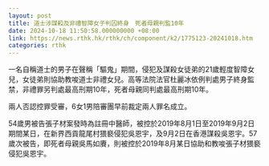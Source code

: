 ```yaml
---
layout: post
title: 道士涉謀殺及非禮智障女子判囚終身　死者母親判監10年
date: 2024-10-18 11:50:58.000000000 +08:00
link: https://news.rthk.hk/rthk/ch/component/k2/1775123-20241018.htm
categories: rthk
---
```


一名自稱道士的男子在聲稱「驅鬼」期間，侵犯及謀殺女徒弟的21歲輕度智障女兒，女徒弟則協助教唆道士非禮女兒。高等法院法官杜麗冰依例判處男子終身監禁，非禮罪另判處最高刑期10年，死者母親同判處最高刑期10年。

兩人否認控罪受審，6女1男陪審團早前裁定兩人罪名成立。

54歲男被告張子材案發時為註冊中醫師，被控於2019年8月1日至2019年9月2日期間某日，在新界西貢龍尾村猥褻侵犯吳恩宇，及9月2日在香港謀殺吳恩宇。57歲次被告，即死者母親吳馬如賡，則被控於2019年8月某日協助和教唆張子材猥褻侵犯吳恩宇。
